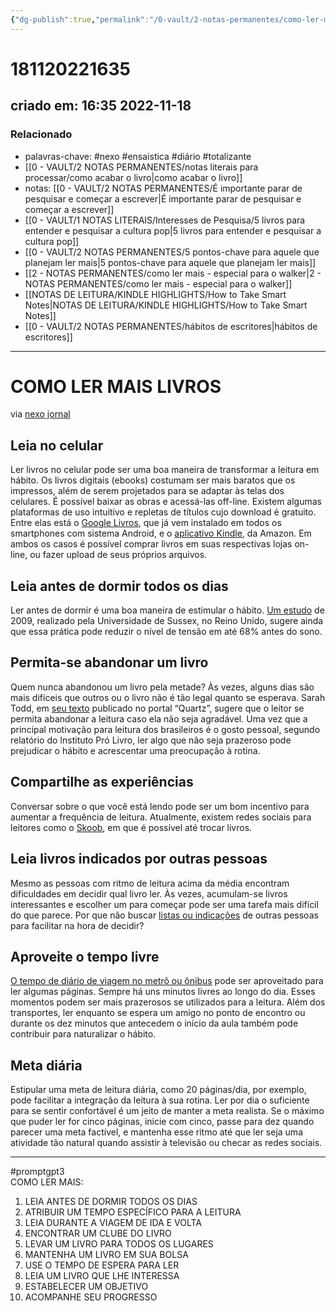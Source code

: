 ```yaml
---
{"dg-publish":true,"permalink":"/0-vault/2-notas-permanentes/como-ler-mais-livros-via-nexo/","tags":["permanente","nexo","ensaistica","diário","totalizante","promptgpt3"],"dgHomeLink":true,"dgShowLocalGraph":true,"dgShowFileTree":true,"dgEnableSearch":true,"noteIcon":""}
---
```


# 181120221635
## criado em: 16:35 2022-11-18

### Relacionado
- palavras-chave: #nexo #ensaistica #diário #totalizante 
- [[0 - VAULT/2 NOTAS PERMANENTES/notas literais para processar/como acabar o livro\|como acabar o livro]]
- notas: [[0 - VAULT/2 NOTAS PERMANENTES/É importante parar de pesquisar e começar a escrever\|É importante parar de pesquisar e começar a escrever]]
- [[0 - VAULT/1 NOTAS LITERAIS/Interesses de Pesquisa/5 livros para entender e pesquisar a cultura pop\|5 livros para entender e pesquisar a cultura pop]]
- [[0 - VAULT/2 NOTAS PERMANENTES/5 pontos-chave para aquele que planejam ler mais\|5 pontos-chave para aquele que planejam ler mais]]
- [[2 - NOTAS PERMANENTES/como ler mais - especial para o walker\|2 - NOTAS PERMANENTES/como ler mais - especial para o walker]]
- [[NOTAS DE LEITURA/KINDLE HIGHLIGHTS/How to Take Smart Notes\|NOTAS DE LEITURA/KINDLE HIGHLIGHTS/How to Take Smart Notes]]
- [[0 - VAULT/2 NOTAS PERMANENTES/hábitos de escritores\|hábitos de escritores]]
---
# COMO LER MAIS LIVROS
via [nexo jornal](https://www.nexojornal.com.br/expresso/2017/05/08/7-dicas-para-transformar-a-leitura-em-h%C3%A1bito)

## Leia no celular

Ler livros no celular pode ser uma boa maneira de transformar a leitura em hábito. Os livros digitais (ebooks) costumam ser mais baratos que os impressos, além de serem projetados para se adaptar às telas dos celulares. É possível baixar as obras e acessá-las off-line. Existem algumas plataformas de uso intuitivo e repletas de títulos cujo download é gratuito. Entre elas está o [Google Livros](https://play.google.com/store/apps/details?id=com.google.android.apps.books&hl=pt_BR), que já vem instalado em todos os smartphones com sistema Android, e o [aplicativo Kindle](https://www.amazon.com.br/gp/digital/fiona/kcp-landing-page), da Amazon. Em ambos os casos é possível comprar livros em suas respectivas lojas on-line, ou fazer upload de seus próprios arquivos.

## Leia antes de dormir todos os dias

Ler antes de dormir é uma boa maneira de estimular o hábito. [Um estudo](https://estilo.uol.com.br/comportamento/noticias/redacao/2014/01/27/ler-antes-de-dormir-melhora-o-sono-e-diminui-o-estresse.htm) de 2009, realizado pela Universidade de Sussex, no Reino Unido, sugere ainda que essa prática pode reduzir o nível de tensão em até 68% antes do sono.

## Permita-se abandonar um livro

Quem nunca abandonou um livro pela metade? Às vezes, alguns dias são mais difíceis que outros ou o livro não é tão legal quanto se esperava. Sarah Todd, em [seu texto](https://qz.com/876203/how-to-read-more-books/) publicado no portal “Quartz”, sugere que o leitor se permita abandonar a leitura caso ela não seja agradável. Uma vez que a principal motivação para leitura dos brasileiros é o gosto pessoal, segundo relatório do Instituto Pró Livro, ler algo que não seja prazeroso pode prejudicar o hábito e acrescentar uma preocupação à rotina.

## Compartilhe as experiências

Conversar sobre o que você está lendo pode ser um bom incentivo para aumentar a frequência de leitura. Atualmente, existem redes sociais para leitores como o [Skoob](https://www.skoob.com.br/), em que é possível até trocar livros.

## Leia livros indicados por outras pessoas

Mesmo as pessoas com ritmo de leitura acima da média encontram dificuldades em decidir qual livro ler. Às vezes, acumulam-se livros interessantes e escolher um para começar pode ser uma tarefa mais difícil do que parece. Por que não buscar [listas ou indicações](http://www.bbc.com/culture/story/20170428-ten-books-to-read-in-may) de outras pessoas para facilitar na hora de decidir?

## Aproveite o tempo livre

[O tempo de diário de viagem no metrô ou ônibus](http://g1.globo.com/bom-dia-brasil/noticia/2015/02/brasileiros-gastam-em-media-1h20-por-dia-em-transportes-publicos.html) pode ser aproveitado para ler algumas páginas. Sempre há uns minutos livres ao longo do dia. Esses momentos podem ser mais prazerosos se utilizados para a leitura. Além dos transportes, ler enquanto se espera um amigo no ponto de encontro ou durante os dez minutos que antecedem o início da aula também pode contribuir para naturalizar o hábito.

## Meta diária

Estipular uma meta de leitura diária, como 20 páginas/dia, por exemplo, pode facilitar a integração da leitura à sua rotina. Ler por dia o suficiente para se sentir confortável é um jeito de manter a meta realista. Se o máximo que puder ler for cinco páginas, inicie com cinco, passe para dez quando parecer uma meta factível, e mantenha esse ritmo até que ler seja uma atividade tão natural quando assistir à televisão ou checar as redes sociais.

---
#promptgpt3  
COMO LER MAIS:
1. LEIA ANTES DE DORMIR TODOS OS DIAS
2. ATRIBUIR UM TEMPO ESPECÍFICO PARA A LEITURA
3. LEIA DURANTE A VIAGEM DE IDA E VOLTA
4. ENCONTRAR UM CLUBE DO LIVRO
5. LEVAR UM LIVRO PARA TODOS OS LUGARES
6. MANTENHA UM LIVRO EM SUA BOLSA
7. USE O TEMPO DE ESPERA PARA LER
8. LEIA UM LIVRO QUE LHE INTERESSA
9. ESTABELECER UM OBJETIVO
10. ACOMPANHE SEU PROGRESSO